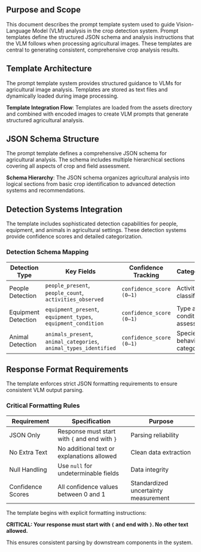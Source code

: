 ## Purpose and Scope

This document describes the prompt template system used to guide Vision-Language Model (VLM) analysis in the crop detection system. Prompt templates define the structured JSON schema and analysis instructions that the VLM follows when processing agricultural images. These templates are central to generating consistent, comprehensive crop analysis results.

## Template Architecture

The prompt template system provides structured guidance to VLMs for agricultural image analysis. Templates are stored as text files and dynamically loaded during image processing.

**Template Integration Flow**: Templates are loaded from the assets directory and combined with encoded images to create VLM prompts that generate structured agricultural analysis.

## JSON Schema Structure

The prompt template defines a comprehensive JSON schema for agricultural analysis. The schema includes multiple hierarchical sections covering all aspects of crop and field assessment.

**Schema Hierarchy**: The JSON schema organizes agricultural analysis into logical sections from basic crop identification to advanced detection systems and recommendations.

## Detection Systems Integration

The template includes sophisticated detection capabilities for people, equipment, and animals in agricultural settings. These detection systems provide confidence scores and detailed categorization.

### Detection Schema Mapping

| Detection Type      | Key Fields                                              | Confidence Tracking     | Categorization                    |
|---------------------|---------------------------------------------------------|--------------------------|------------------------------------|
| People Detection    | `people_present`, `people_count`, `activities_observed` | `confidence_score (0–1)` | Activity-based classification     |
| Equipment Detection | `equipment_present`, `equipment_types`, `equipment_condition` | `confidence_score (0–1)` | Type and condition assessment     |
| Animal Detection    | `animals_present`, `animal_categories`, `animal_types_identified` | `confidence_score (0–1)` | Species and behavior categorization |

## Response Format Requirements

The template enforces strict JSON formatting requirements to ensure consistent VLM output parsing.

### Critical Formatting Rules

| Requirement        | Specification                              | Purpose                              |
|--------------------|---------------------------------------------|--------------------------------------|
| JSON Only          | Response must start with `{` and end with `}` | Parsing reliability                  |
| No Extra Text      | No additional text or explanations allowed | Clean data extraction                |
| Null Handling      | Use `null` for undeterminable fields        | Data integrity                       |
| Confidence Scores  | All confidence values between 0 and 1       | Standardized uncertainty measurement |

The template begins with explicit formatting instructions:

**CRITICAL: Your response must start with `{` and end with `}`. No other text allowed.**  

This ensures consistent parsing by downstream components in the system.